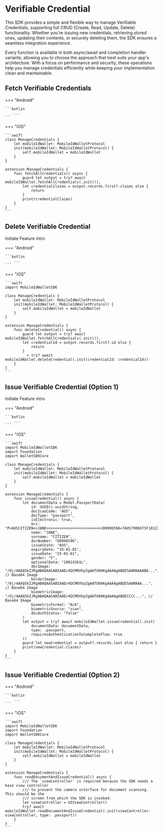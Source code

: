 # Verifiable Credential 

This SDK provides a simple and flexible way to manage Verifiable Credentials, supporting full CRUD (Create, Read, Update, Delete) functionality. Whether you're issuing new credentials, retrieving stored ones, updating their contents, or securely deleting them, the SDK ensures a seamless integration experience.

Every function is available in both async/await and completion handler variants, allowing you to choose the approach that best suits your app's architecture. With a focus on performance and security, these operations help you manage credentials efficiently while keeping your implementation clean and maintainable.

## Fetch Verifiable Credentials

=== "Android"

    ```kotlin
        ...
    ```

=== "iOS"

    ```swift
	class ManageCredentials {
	    let mobileIdWallet: MobileIdWalletProtocol
	    init(mobileIdWallet: MobileIdWalletProtocol) {
	        self.mobileIdWallet = mobileIdWallet
	    }
	}
	
	extension ManageCredentials {
	    func fetchAllCredentials() async {
	        guard let output = try? await mobileIdWallet.fetchAllCredentials(.init()),
	        let credentialClaims = output.records.first?.claims else {
	            return
	        }
	        print(credentialClaims)
	    }
	}
    ```


## Delete Verifiable Credential 

Initiate  Feature intro 

=== "Android"

    ```kotlin
        ...
    ```

=== "iOS"

    ```swift
	import MobileIdWalletSDK
	
	class ManageCredentials {
	    let mobileIdWallet: MobileIdWalletProtocol
	    init(mobileIdWallet: MobileIdWalletProtocol) {
	        self.mobileIdWallet = mobileIdWallet
	    }
	}
	
	extension ManageCredentials {
	    func deleteCredential() async {
	        guard let output = try? await mobileIdWallet.fetchAllCredentials(.init()),
	        let credentialId = output.records.first?.id else {
	            return
	        }
	        _ = try? await mobileIdWallet.deleteCredential(.init(credentialId: credentialId))
	    }
	}
    ```

## Issue Verifiable Credential (Option 1)

Initiate  Feature intro 

=== "Android"

    ```kotlin
        ...
    ```

=== "iOS"

    ```swift
	import MobileIdWalletSDK
	import Foundation
	import WalletSDKCore
	
	class ManageCredentials {
	    let mobileIdWallet: MobileIdWalletProtocol
	    init(mobileIdWallet: MobileIdWalletProtocol) {
	        self.mobileIdWallet = mobileIdWallet
	    }
	}
	
	extension ManageCredentials {
	    func issueCredential() async {
	        let documentData = Model.PassportData(
	            id: UUID().uuidString,
	            docIcaoCode: "AUS",
	            docType: "passport",
	            isElectronic: true,
	            mrz: "P<AUSCITIZEN<<JANE<<<<<<<<<<<<<<<<<<<<<<<<<<D0996596<7AUS7906075F1812257<20014361L<<<<06",
	            name: "JANE",
	            surname: "CITIZEN",
	            docNumber: "D0996596",
	            issueState: "AUS",
	            expiryDate: "35-01-01",
	            issueDate: "25-01-01",
	            gender: "F",
	            optionalData: "20014361L",
	            docImage: "/9j/4AAQSkZJRgABAQAASABIAAD/4QCMRXhpZgAATU0AKgAAAAgABQESAAMAAAABA...", // Base64 Image
	            holderImage: "/9j/4AAQSkZJRgABAQAASABIAAD/4QCMRXhpZgAATU0AKgAAAAgABQESAAMAAA...", // Base64 Image
	            biometricImage: "/9j/4AAQSkZJRgABAQAASABIAAD/4QCMRXhpZgAATU0AKgAAAAgABQECCCC...", // Base64 Image
	            biometricFormat: "N/A",
	            biometricSource: "scan",
	            docAuthStatus: "false"
	        )
	        let output = try? await mobileIdWallet.issueCredential(.init(
	            documentData: documentData,
	            type: .passport,
	            requiresAuthenticationToCompleteFlow: true
	        ))
	        guard let newCredential = output?.records.last else { return }
	        print(newCredential.claims)
	    }
	}
    ```

## Issue Verifiable Credential (Option 2)

=== "Android"

    ```kotlin
        ...
    ```

=== "iOS"

    ```swift
	import MobileIdWalletSDK
	import Foundation
	import WalletSDKCore
	
	class ManageCredentials {
	    let mobileIdWallet: MobileIdWalletProtocol
	    init(mobileIdWallet: MobileIdWalletProtocol) {
	        self.mobileIdWallet = mobileIdWallet
	    }
	}
	
	extension ManageCredentials {
	    func readDocumentAndIssueCredential() async {
	        /// The `viewController` is required because the SDK needs a base view controller
	        /// to present the camera interface for document scanning. This should be the
	        /// screen from which the SDK is invoked.
	        let viewController = UIViewController()
	        try? await mobileIdWallet.readDocumentAndIssueCredential(.init(viewController: viewController, type: .passport))
	    }
	}
    ```
